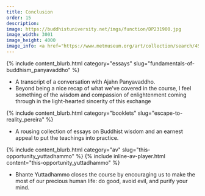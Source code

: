```yaml
---
title: Conclusion
order: 15
description: 
image: https://buddhistuniversity.net/imgs/function/DP231900.jpg
image_width: 3001
image_height: 4000
image_info: <a href="https://www.metmuseum.org/art/collection/search/45432">The Met</a>
---
```


{% include content_blurb.html category="essays" slug="fundamentals-of-buddhism_panyavaddho" %}
- A transcript of a conversation with Ajahn Panyavaddho.
- Beyond being a nice recap of what we've covered in the course, I feel something of the wisdom and compassion of enlightenment coming through in the light-hearted sincerity of this exchange

{% include content_blurb.html category="booklets" slug="escape-to-reality_pereira" %}
- A rousing collection of essays on Buddhist wisdom and an earnest appeal to put the teachings into practice.

{% include content_blurb.html category="av" slug="this-opportunity_yuttadhammo" %}
{% include inline-av-player.html content="this-opportunity_yuttadhammo" %}
- Bhante Yuttadhammo closes the course by encouraging us to make the most of our precious human life: do good, avoid evil, and purify your mind. 

